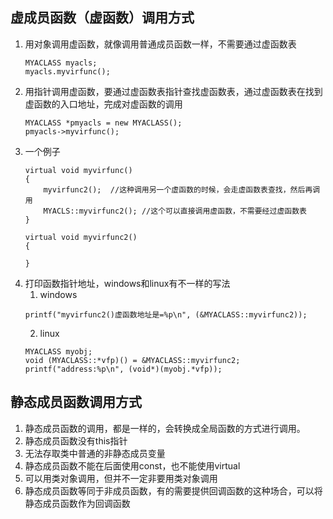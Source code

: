 ## 虚成员函数（虚函数）调用方式
1. 用对象调用虚函数，就像调用普通成员函数一样，不需要通过虚函数表
   ```
   MYACLASS myacls;
   myacls.myvirfunc();
   ```
2. 用指针调用虚函数，要通过虚函数表指针查找虚函数表，通过虚函数表在找到虚函数的入口地址，完成对虚函数的调用
   ```
   MYACLASS *pmyacls = new MYACLASS();
   pmyacls->myvirfunc();
   ```
3. 一个例子
   ```
   virtual void myvirfunc()
   {
       myvirfunc2();  //这种调用另一个虚函数的时候，会走虚函数表查找，然后再调用
       MYACLS::myvirfunc2(); //这个可以直接调用虚函数，不需要经过虚函数表
   }

   virtual void myvirfunc2()
   {

   }
   ```
4. 打印函数指针地址，windows和linux有不一样的写法
   1. windows
   ```
   printf("myvirfunc2()虚函数地址是=%p\n", (&MYACLASS::myvirfunc2));
   ```
   2. linux
   ```
   MYACLASS myobj;
   void (MYACLASS::*vfp)() = &MYACLASS::myvirfunc2;
   printf("address:%p\n", (void*)(myobj.*vfp));
   ```
## 静态成员函数调用方式
1. 静态成员函数的调用，都是一样的，会转换成全局函数的方式进行调用。
2. 静态成员函数没有this指针
3. 无法存取类中普通的非静态成员变量
4. 静态成员函数不能在后面使用const，也不能使用virtual
5. 可以用类对象调用，但并不一定非要用类对象调用
6. 静态成员函数等同于非成员函数，有的需要提供回调函数的这种场合，可以将静态成员函数作为回调函数